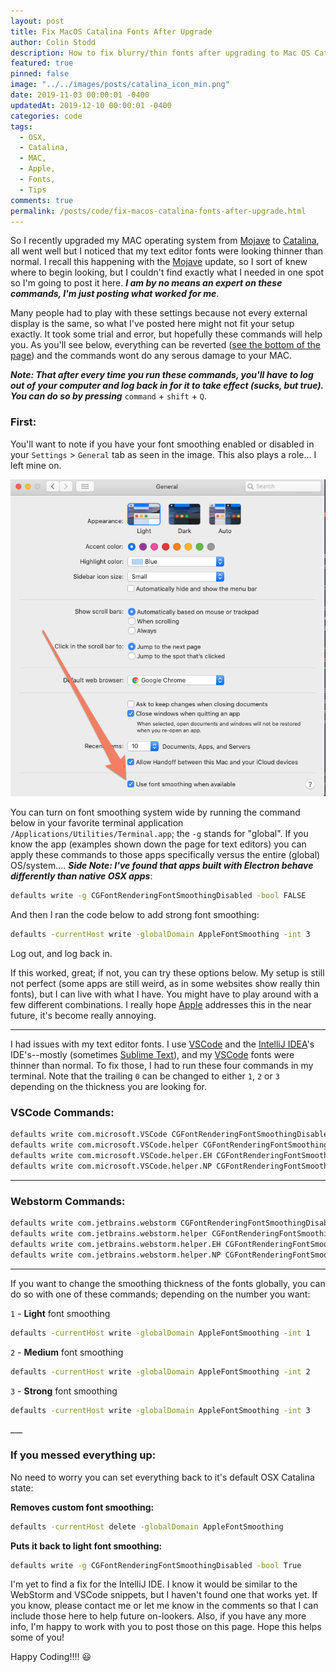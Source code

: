```yaml
---
layout: post
title: Fix MacOS Catalina Fonts After Upgrade
author: Colin Stodd
description: How to fix blurry/thin fonts after upgrading to Mac OS Catalina
featured: true
pinned: false
image: "../../images/posts/catalina_icon_min.png"
date: 2019-11-03 00:00:01 -0400
updatedAt: 2019-12-10 00:00:01 -0400
categories: code
tags:
  - OSX,
  - Catalina,
  - MAC,
  - Apple,
  - Fonts,
  - Tips
comments: true
permalink: /posts/code/fix-macos-catalina-fonts-after-upgrade.html
---
```


So I recently upgraded my MAC operating system from <a href="https://support.apple.com/macos/mojave" target="_blank" rel="noopener">Mojave</a> to <a href="https://www.apple.com/macos/catalina/" target="_blank" rel="noopener">Catalina</a>, all went well but I noticed that my text editor fonts were looking thinner than normal. I recall this happening with the <a href="https://support.apple.com/macos/mojave" target="_blank" rel="noopener">Mojave</a> update, so I sort of knew where to begin looking, but I couldn't find exactly what I needed in one spot so I'm going to post it here.  ***I am by no means an expert on these commands, I'm just posting what worked for me***.

Many people had to play with these settings because not every external display is the same, so what I've posted here might not fit your setup exactly. It took some trial and error, but hopefully these commands will help you. As you'll see below, everything can be reverted (<a href="#revert">see the bottom of the page</a>) and the commands wont do any serous damage to your MAC.

***Note: That after every time you run these commands, you'll have to log out of your computer and log back in for it to take effect (sucks, but true). You can do so by pressing*** `command` + `shift` + `Q`.


### First:
You'll want to note if you have your font smoothing enabled or disabled in your `Settings` > `General` tab as seen in the image. This also plays a role... I left mine on.

<div class="row">
  <div class="8u$">
    <img src="../../images/posts/font_smoothing_toggle_min.png" class="image fit" title="font smoothing osx catalina">
  </div>
</div>

You can turn on font smoothing system wide by running the command below in your favorite terminal application `/Applications/Utilities/Terminal.app`; the `-g` stands for "global". If you know the app (examples shown down the page for text editors) you can apply these commands to those apps specifically versus the entire (global) OS/system.... ***Side Note: I've found that apps built with Electron behave differently than native OSX apps***:

```bash
defaults write -g CGFontRenderingFontSmoothingDisabled -bool FALSE
```

And then I ran the code below to add strong font smoothing:

```bash
defaults -currentHost write -globalDomain AppleFontSmoothing -int 3
```

Log out, and log back in.

If this worked, great; if not, you can try these options below. My setup is still not perfect (some apps are still weird, as in some websites show really thin fonts), but I can live with what I have. You might have to play around with a few different combinations.  I really hope <a href="https://apple.com/support" target="_blank" rel="noopener">Apple</a> addresses this in the near future, it's become really annoying.


---
I had issues with my text editor fonts. I use <a href="https://code.visualstudio.com/" target="_blank" rel="noopener">VSCode</a> and the <a href="https://www.jetbrains.com/" target="_blank" rel="noopener">IntelliJ IDEA</a>'s IDE's--mostly (sometimes <a href="https://www.sublimetext.com/" target="_blank" rel="noopener">Sublime Text</a>), and my <a href="https://code.visualstudio.com/" target="_blank" rel="noopener">VSCode</a> fonts were thinner than normal. To fix those, I had to run these four commands in my terminal. Note that the trailing `0` can be changed to either `1`, `2` or `3` depending on the thickness you are looking for.

### VSCode Commands:

```bash
defaults write com.microsoft.VSCode CGFontRenderingFontSmoothingDisabled 0
defaults write com.microsoft.VSCode.helper CGFontRenderingFontSmoothingDisabled 0
defaults write com.microsoft.VSCode.helper.EH CGFontRenderingFontSmoothingDisabled 0
defaults write com.microsoft.VSCode.helper.NP CGFontRenderingFontSmoothingDisabled 0
```

---
### Webstorm Commands:

```bash
defaults write com.jetbrains.webstorm CGFontRenderingFontSmoothingDisabled 0
defaults write com.jetbrains.webstorm.helper CGFontRenderingFontSmoothingDisabled 0
defaults write com.jetbrains.webstorm.helper.EH CGFontRenderingFontSmoothingDisabled 0
defaults write com.jetbrains.webstorm.helper.NP CGFontRenderingFontSmoothingDisabled 0
```
___
If you want to change the smoothing thickness of the fonts globally, you can do so with one of these commands; depending on the number you want:

`1` - **Light** font smoothing
```bash
defaults -currentHost write -globalDomain AppleFontSmoothing -int 1
```
`2` - **Medium** font smoothing
```bash
defaults -currentHost write -globalDomain AppleFontSmoothing -int 2
```
`3` - **Strong** font smoothing
```bash
defaults -currentHost write -globalDomain AppleFontSmoothing -int 3
```
<div id="revert"></div>
___

### If you messed everything up:
No need to worry you can set everything back to it's default OSX Catalina state:

**Removes custom font smoothing:**
```bash
defaults -currentHost delete -globalDomain AppleFontSmoothing
```

**Puts it back to light font smoothing:**
```bash
defaults write -g CGFontRenderingFontSmoothingDisabled -bool True
```


I'm yet to find a fix for the IntelliJ IDE. I know it would be similar to the WebStorm and VSCode snippets, but I haven't found one that works yet. If you know, please contact me or let me know in the comments so that I can include those here to help future on-lookers. Also, if you have any more info, I'm happy to work with you to post those on this page.  Hope this helps some of you!

Happy Coding!!!! 😃